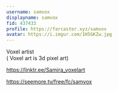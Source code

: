```yaml
---
username: samvox
displayname: samvox
fid: 437433
profile: https://farcaster.xyz/samvox
avatar: https://i.imgur.com/1H5GKZw.jpg
---
```

Voxel artist   
( Voxel art is 3d pixel art)   
  
  
  
  
  
  
  
  
  
  
  
  
  
https://linktr.ee/Samira_voxelart  
  
  
https://seemore.tv/free/fc/samvox  
